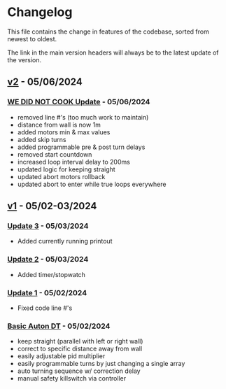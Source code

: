 # Changelog

This file contains the change in features of the codebase, sorted from newest to oldest.

The link in the main version headers will always be to the latest update of the version.

## [v2](https://github.com/JiningLiu/POEAuton/) - 05/06/2024

### [WE DID NOT COOK Update](https://github.com/JiningLiu/POEAuton/) - 05/06/2024
* removed line #'s (too much work to maintain)
* distance from wall is now 1m
* added motors min & max values
* added skip turns
* added programmable pre & post turn delays
* removed start countdown
* increased loop interval delay to 200ms
* updated logic for keeping straight
* updated abort motors rollback
* updated abort to enter while true loops everywhere

## [v1](https://github.com/JiningLiu/POEAuton/commit/db1937d011ea49b6ce23679627ae04f3af062d49) - 05/02-03/2024

### [Update 3](https://github.com/JiningLiu/POEAuton/commit/db1937d011ea49b6ce23679627ae04f3af062d49) - 05/03/2024
* Added currently running printout

### [Update 2](https://github.com/JiningLiu/POEAuton/commit/901bbd5ba94785034ba136148fb59a09fca4c409) - 05/03/2024
* Added timer/stopwatch

### [Update 1](https://github.com/JiningLiu/POEAuton/commit/b3a288d5724b21327f699367a96826deec5e8f81) - 05/02/2024
* Fixed code line #'s

### [Basic Auton DT](https://github.com/JiningLiu/POEAuton/commit/04332562dae87584d8580f70a218971d385aaf95) - 05/02/2024
* keep straight (parallel with left or right wall)
* correct to specific distance away from wall
* easily adjustable pid multiplier
* easily programmable turns by just changing a single array
* auto turning sequence w/ correction delay
* manual safety killswitch via controller
